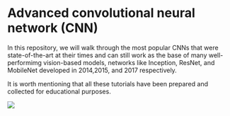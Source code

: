 
# Advanced  convolutional neural network (CNN)
In this repository, we will walk through the most popular CNNs that were state-of-the-art at their times and can still work as the base of many well-performimg vision-based models, networks like Inception, ResNet, and MobileNet developed in 2014,2015, and 2017 respectively.

It is worth mentioning that all these tutorials have been prepared and collected for educational purposes.

![](https://www.google.com/url?sa=i&url=https%3A%2F%2Fwww.researchgate.net%2Ffigure%2FAdvanced-CNN-model-by-incorporating-convolution-pooling-inception-softmax-layers_fig5_332796173&psig=AOvVaw240lxw_MDsR-t1TuYukHNS&ust=1624612068549000&source=images&cd=vfe&ved=0CAoQjRxqFwoTCOi39N71r_ECFQAAAAAdAAAAABAV)

